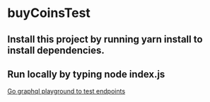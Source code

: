 # buyCoinsTest 

## Install this project by running yarn install to install dependencies.

## Run locally by typing node index.js

[Go graphql playground to test endpoints](https://buy-coins-test-app.herokuapp.com/graphiql)

